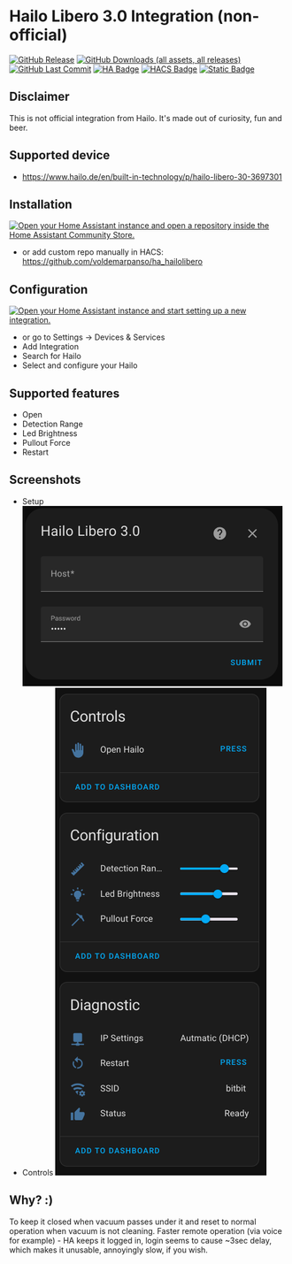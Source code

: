 # Hailo Libero 3.0 Integration (non-official)
[![GitHub Release](https://img.shields.io/github/v/release/voldemarpanso/ha_hailolibero)](https://github.com/voldemarpanso/ha_hailolibero/)
[![GitHub Downloads (all assets, all releases)](https://img.shields.io/github/downloads/voldemarpanso/ha_hailolibero/total)](https://github.com/voldemarpanso/ha_hailolibero/)
[![GitHub Last Commit](https://img.shields.io/github/last-commit/voldemarpanso/ha_hailolibero)](https://github.com/voldemarpanso/ha_hailolibero/)
[![HA Badge](https://img.shields.io/badge/Home%20Assistant-%23FFFFFF?logo=homeassistant)](https://www.home-assistant.io/)
[![HACS Badge](https://img.shields.io/badge/Custom-%2341BDF5?label=HACS)](https://hacs.xyz/docs/faq/custom_repositories/)
[![Static Badge](https://img.shields.io/badge/Buy%20me%20a%20beer-white?logo=paypal&label=Paypal)](https://www.paypal.com/donate/?business=KRHMM8QBFCVJ2&no_recurring=0&item_name=Buy+me+a+beer&currency_code=EUR)

## Disclaimer
This is not official integration from Hailo. It's made out of curiosity, fun and beer.

## Supported device
- https://www.hailo.de/en/built-in-technology/p/hailo-libero-30-3697301

## Installation
[![Open your Home Assistant instance and open a repository inside the Home Assistant Community Store.](https://my.home-assistant.io/badges/hacs_repository.svg)](https://my.home-assistant.io/redirect/hacs_repository/?owner=voldemarpanso&repository=ha_hailolibero&category=integration)
- or add custom repo manually in HACS: https://github.com/voldemarpanso/ha_hailolibero


## Configuration
[![Open your Home Assistant instance and start setting up a new integration.](https://my.home-assistant.io/badges/config_flow_start.svg)](https://my.home-assistant.io/redirect/config_flow_start/?domain=hailo)
- or go to Settings -> Devices & Services
- Add Integration
- Search for Hailo
- Select and configure your Hailo

## Supported features
- Open
- Detection Range
- Led Brightness
- Pullout Force
- Restart

## Screenshots
- Setup
![setup !secreen](https://github.com/voldemarpanso/ha_hailolibero/blob/main/images/setup.png)
- Controls
![controls](https://github.com/voldemarpanso/ha_hailolibero/blob/main/images/device_controls.png)

## Why? :)
To keep it closed when vacuum passes under it and reset to normal operation when vacuum is not cleaning.
Faster remote operation (via voice for example) - HA keeps it logged in, login seems to cause ~3sec delay, which makes it unusable, annoyingly slow, if you wish.
